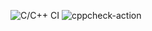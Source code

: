 ![C/C++ CI](https://github.com/99003181/calculator/workflows/C/C++%20CI/badge.svg)
![cppcheck-action](https://github.com/99003181/calculator/workflows/cppcheck-action/badge.svg)

